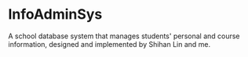 # InfoAdminSys

A school database system that manages students' personal and course information, designed and implemented by Shihan Lin and me.

